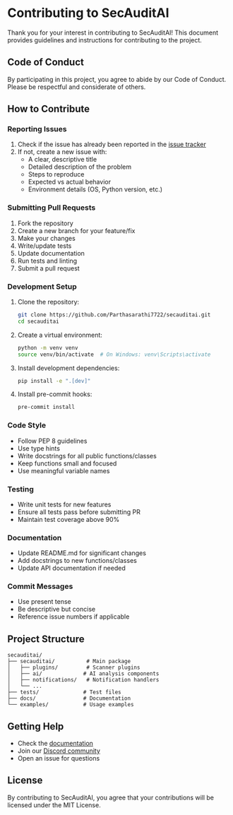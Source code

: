 # Contributing to SecAuditAI

Thank you for your interest in contributing to SecAuditAI! This document provides guidelines and instructions for contributing to the project.

## Code of Conduct

By participating in this project, you agree to abide by our Code of Conduct. Please be respectful and considerate of others.

## How to Contribute

### Reporting Issues

1. Check if the issue has already been reported in the [issue tracker](https://github.com/Parthasarathi7722/secauditai/issues)
2. If not, create a new issue with:
   - A clear, descriptive title
   - Detailed description of the problem
   - Steps to reproduce
   - Expected vs actual behavior
   - Environment details (OS, Python version, etc.)

### Submitting Pull Requests

1. Fork the repository
2. Create a new branch for your feature/fix
3. Make your changes
4. Write/update tests
5. Update documentation
6. Run tests and linting
7. Submit a pull request

### Development Setup

1. Clone the repository:
   ```bash
   git clone https://github.com/Parthasarathi7722/secauditai.git
   cd secauditai
   ```

2. Create a virtual environment:
   ```bash
   python -m venv venv
   source venv/bin/activate  # On Windows: venv\Scripts\activate
   ```

3. Install development dependencies:
   ```bash
   pip install -e ".[dev]"
   ```

4. Install pre-commit hooks:
   ```bash
   pre-commit install
   ```

### Code Style

- Follow PEP 8 guidelines
- Use type hints
- Write docstrings for all public functions/classes
- Keep functions small and focused
- Use meaningful variable names

### Testing

- Write unit tests for new features
- Ensure all tests pass before submitting PR
- Maintain test coverage above 90%

### Documentation

- Update README.md for significant changes
- Add docstrings to new functions/classes
- Update API documentation if needed

### Commit Messages

- Use present tense
- Be descriptive but concise
- Reference issue numbers if applicable

## Project Structure

```
secauditai/
├── secauditai/          # Main package
│   ├── plugins/         # Scanner plugins
│   ├── ai/             # AI analysis components
│   ├── notifications/   # Notification handlers
│   └── ...
├── tests/              # Test files
├── docs/               # Documentation
└── examples/           # Usage examples
```

## Getting Help

- Check the [documentation](https://github.com/Parthasarathi7722/secauditai/docs)
- Join our [Discord community](https://discord.gg/secauditai)
- Open an issue for questions

## License

By contributing to SecAuditAI, you agree that your contributions will be licensed under the MIT License. 